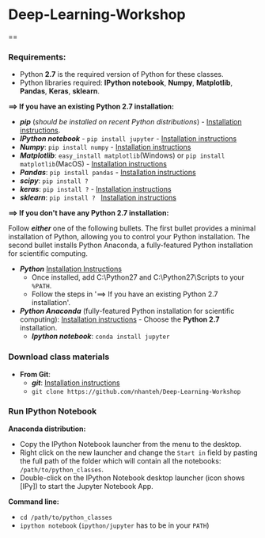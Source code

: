 # Deep-Learning-Workshop

==

### Requirements:
* Python **2.7** is the required version of Python for these classes.
* Python libraries required: **IPython notebook**, **Numpy**, **Matplotlib**, **Pandas**, **Keras**, **sklearn**.

**==> If you have an existing Python 2.7 installation:**
* ***pip*** (*should be installed on recent Python distributions*) -  [Installation instructions](http://python-packaging-user-guide.readthedocs.org/en/latest/installing/#install-pip-setuptools-and-wheel).
* ***IPython notebook*** - ```pip install jupyter``` - [Installation instructions](http://jupyter.readthedocs.org/en/latest/install.html)
* ***Numpy***:    ```pip install numpy``` - [Installation instructions](http://docs.scipy.org/doc/numpy-1.10.1/user/install.html)
* ***Matplotlib***: ```easy_install matplotlib```(Windows) or ```pip install matplotlib```(MacOS) - [Installation instructions]()
* ***Pandas***:   ```pip install pandas``` - [Installation instructions](http://pandas.pydata.org/pandas-docs/stable/install.html)
* ***scipy***: ```pip install ? ```
* ***keras***:    ```pip install ?``` - [Installation instructions](https://docs.djangoproject.com/en/1.8/topics/install)
* ***sklearn***: ```pip install ? ``` [Installation instructions](https://geert.vanderkelen.org/2014/install-mysqlcpy-using-pip/)

**==> If you don't have any Python 2.7 installation:**

Follow ***either*** one of the following bullets.
The first bullet provides  a minimal installation of Python, allowing you to control your Python installation. The second bullet installs Python Anaconda, a fully-featured Python installation for scientific computing.
* ***Python*** [Installation Instructions](https://www.python.org/downloads/)
  * Once installed, add C:\Python27 and C:\Python27\Scripts to your ```%PATH```.
  * Follow the steps in '==> If you have an existing Python 2.7 installation'.
* ***Python Anaconda*** (fully-featured Python installation for scientific computing): [Installation instructions](http://docs.continuum.io/anaconda/install) - Choose the **Python 2.7** installation.
  * ***Ipython notebook***: ```conda install jupyter```


### Download class materials
* **From Git**:
  * ***git***: [Installation instructions](https://git-scm.com/book/en/v2/Getting-Started-Installing-Git)
  * ```git clone https://github.com/nhanteh/Deep-Learning-Workshop```

### Run IPython Notebook
**Anaconda distribution:**
* Copy the IPython Notebook launcher from the menu to the desktop.
* Right click on the new launcher and change the ```Start in``` field by pasting the full path of the folder which will contain all the notebooks: ```/path/to/python_classes```.
* Double-click on the IPython Notebook desktop launcher (icon shows [IPy]) to start the Jupyter Notebook App.

**Command line:**
* ```cd /path/to/python_classes```
* ```ipython notebook``` (```ipython/jupyter``` has to be in your ```PATH```)
